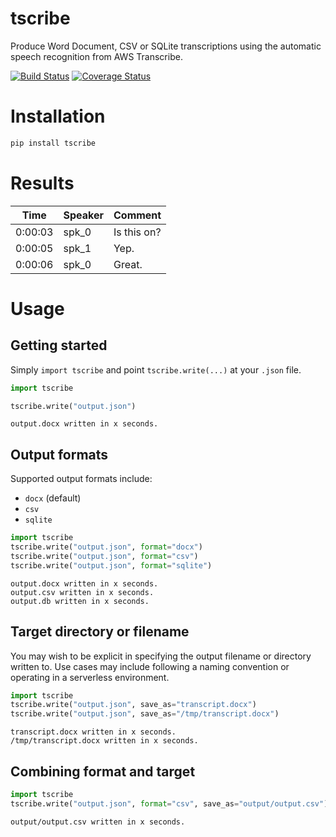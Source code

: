 tscribe
=======

Produce Word Document, CSV or SQLite transcriptions using the automatic speech recognition from AWS Transcribe.

[![Build Status](https://travis-ci.com/kibaffo33/aws_transcribe_to_docx.svg?branch=master)](https://travis-ci.com/kibaffo33/aws_transcribe_to_docx)
[![Coverage Status](https://coveralls.io/repos/github/kibaffo33/aws_transcribe_to_docx/badge.svg?branch=master)](https://coveralls.io/github/kibaffo33/aws_transcribe_to_docx?branch=master)


# Installation

```bash
pip install tscribe
```


# Results

| Time    | Speaker | Comment     |
| ------- | ------- | ----------- |
| 0:00:03 | spk_0   | Is this on? |
| 0:00:05 | spk_1   | Yep.        |
| 0:00:06 | spk_0   | Great.      |


# Usage

## Getting started

Simply `import tscribe` and point `tscribe.write(...)` at your `.json` file.

```python
import tscribe

tscribe.write("output.json")
```
```
output.docx written in x seconds.
```

## Output formats

Supported output formats include:
* `docx` (default)
* `csv`
* `sqlite`

```python
import tscribe
tscribe.write("output.json", format="docx")
tscribe.write("output.json", format="csv")
tscribe.write("output.json", format="sqlite")
```
```
output.docx written in x seconds.
output.csv written in x seconds.
output.db written in x seconds.
```

## Target directory or filename 

You may wish to be explicit in specifying the output filename or directory written to. Use cases may include following a naming convention or operating in a serverless environment.

```python
import tscribe
tscribe.write("output.json", save_as="transcript.docx")
tscribe.write("output.json", save_as="/tmp/transcript.docx")
```
```
transcript.docx written in x seconds.
/tmp/transcript.docx written in x seconds.
```

## Combining format and target

```python
import tscribe
tscribe.write("output.json", format="csv", save_as="output/output.csv")
```
```
output/output.csv written in x seconds.
```

